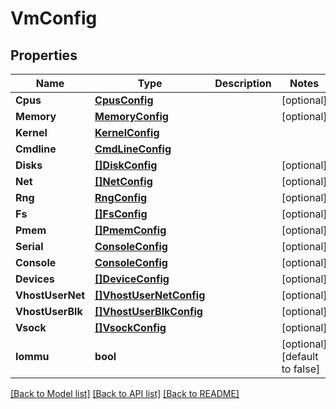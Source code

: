 # VmConfig

## Properties

Name | Type | Description | Notes
------------ | ------------- | ------------- | -------------
**Cpus** | [**CpusConfig**](CpusConfig.md) |  | [optional] 
**Memory** | [**MemoryConfig**](MemoryConfig.md) |  | [optional] 
**Kernel** | [**KernelConfig**](KernelConfig.md) |  | 
**Cmdline** | [**CmdLineConfig**](CmdLineConfig.md) |  | 
**Disks** | [**[]DiskConfig**](DiskConfig.md) |  | [optional] 
**Net** | [**[]NetConfig**](NetConfig.md) |  | [optional] 
**Rng** | [**RngConfig**](RngConfig.md) |  | [optional] 
**Fs** | [**[]FsConfig**](FsConfig.md) |  | [optional] 
**Pmem** | [**[]PmemConfig**](PmemConfig.md) |  | [optional] 
**Serial** | [**ConsoleConfig**](ConsoleConfig.md) |  | [optional] 
**Console** | [**ConsoleConfig**](ConsoleConfig.md) |  | [optional] 
**Devices** | [**[]DeviceConfig**](DeviceConfig.md) |  | [optional] 
**VhostUserNet** | [**[]VhostUserNetConfig**](VhostUserNetConfig.md) |  | [optional] 
**VhostUserBlk** | [**[]VhostUserBlkConfig**](VhostUserBlkConfig.md) |  | [optional] 
**Vsock** | [**[]VsockConfig**](VsockConfig.md) |  | [optional] 
**Iommu** | **bool** |  | [optional] [default to false]

[[Back to Model list]](../README.md#documentation-for-models) [[Back to API list]](../README.md#documentation-for-api-endpoints) [[Back to README]](../README.md)


